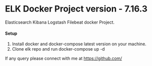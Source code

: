 # ELK Docker Project version - 7.16.3

Elasticsearch Kibana Logstash Filebeat docker Project.

#### Setup

1. Install docker and docker-compose latest version on your machine.
2. Clone elk repo and run docker-compose up -d 

If any query please connect with me at https://github.com/